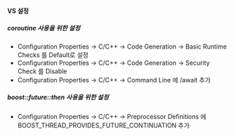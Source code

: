 
#### VS 설정
##### coroutine 사용을 위한 설정
* Configuration Properties -> C/C++ -> Code Generation -> Basic Runtime Checks 를 Default로 설정
* Configuration Properties -> C/C++ -> Code Generation -> Security Check 를 Disable
* Configuration Properties -> C/C++ -> Command Line 에 /await 추가

##### boost::future::then 사용을 위한 설정
* Configuration Properties -> C/C++ -> Preprocessor Definitions 에 BOOST_THREAD_PROVIDES_FUTURE_CONTINUATION 추가

